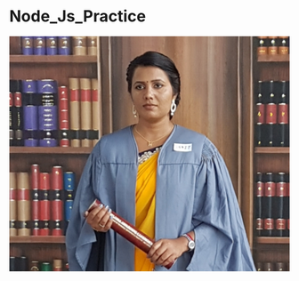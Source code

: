 # Node_Js_Practice

![alt text](https://github.com/Sujaany/Node_Js_Practice/blob/master/img/20181014_092459.jpg)
